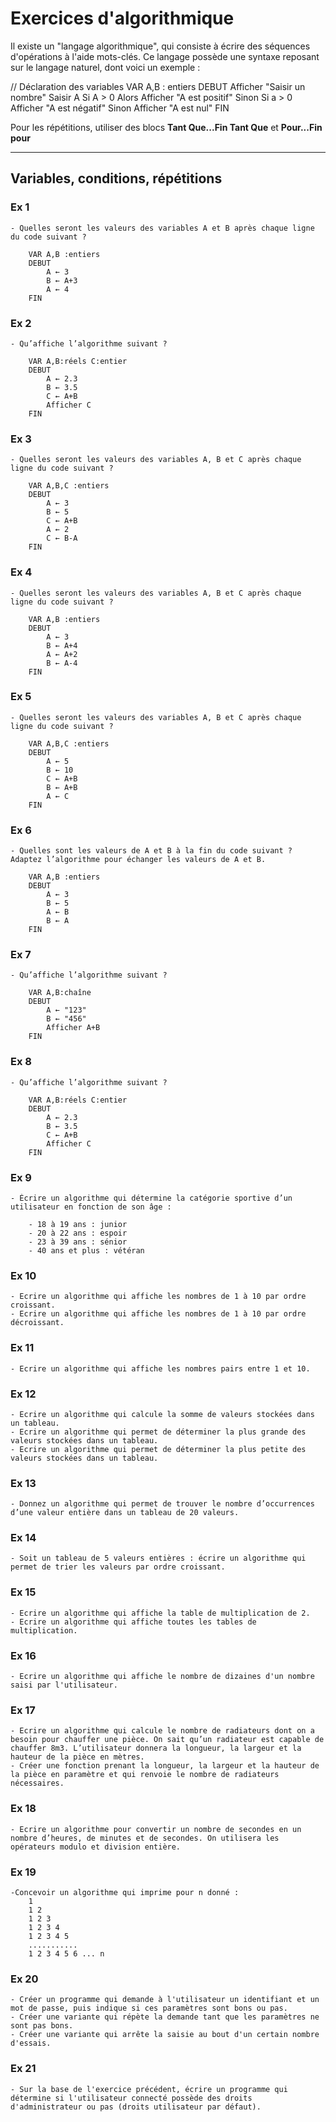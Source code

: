 # Exercices d'algorithmique

Il existe un "langage algorithmique", qui consiste à écrire des séquences d'opérations à l'aide mots-clés. Ce langage possède une syntaxe reposant sur le langage naturel, dont voici un exemple :

// Déclaration des variables
VAR A,B : entiers
DEBUT
    Afficher "Saisir un nombre"
    Saisir A
    Si A > 0 Alors
        Afficher "A est positif"
    Sinon
        Si a > 0
            Afficher "A est négatif"
    Sinon
        Afficher "A est nul"
FIN

Pour les répétitions, utiliser des blocs **Tant Que...Fin Tant Que** et **Pour...Fin pour**

---


## Variables, conditions, répétitions

### Ex 1

    - Quelles seront les valeurs des variables A et B après chaque ligne du code suivant ? 

        VAR A,B :entiers 
        DEBUT 
            A ← 3 
            B ← A+3 
            A ← 4 
        FIN

### Ex 2

    - Qu’affiche l’algorithme suivant ? 
    
        VAR A,B:réels C:entier
        DEBUT 
            A ← 2.3
            B ← 3.5 
            C ← A+B 
            Afficher C 
        FIN
    
### Ex 3

    - Quelles seront les valeurs des variables A, B et C après chaque ligne du code suivant ?

        VAR A,B,C :entiers 
        DEBUT 
            A ← 3 
            B ← 5 
            C ← A+B 
            A ← 2 
            C ← B-A 
        FIN

### Ex 4

    - Quelles seront les valeurs des variables A, B et C après chaque ligne du code suivant ?

        VAR A,B :entiers 
        DEBUT 
            A ← 3 
            B ← A+4 
            A ← A+2 
            B ← A-4 
        FIN

### Ex 5

    - Quelles seront les valeurs des variables A, B et C après chaque ligne du code suivant ?

        VAR A,B,C :entiers 
        DEBUT 
            A ← 5 
            B ← 10 
            C ← A+B 
            B ← A+B 
            A ← C 
        FIN

### Ex 6

    - Quelles sont les valeurs de A et B à la fin du code suivant ? Adaptez l’algorithme pour échanger les valeurs de A et B.

        VAR A,B :entiers 
        DEBUT 
            A ← 3 
            B ← 5 
            A ← B 
            B ← A 
        FIN

### Ex 7

    - Qu’affiche l’algorithme suivant ?

        VAR A,B:chaîne 
        DEBUT 
            A ← "123" 
            B ← "456" 
            Afficher A+B 
        FIN

### Ex 8

    - Qu’affiche l’algorithme suivant ?

        VAR A,B:réels C:entier
        DEBUT 
            A ← 2.3
            B ← 3.5
            C ← A+B 
            Afficher C 
        FIN

### Ex 9

    - Écrire un algorithme qui détermine la catégorie sportive d’un utilisateur en fonction de son âge : 
    
        - 18 à 19 ans : junior 
        - 20 à 22 ans : espoir 
        - 23 à 39 ans : sénior 
        - 40 ans et plus : vétéran     

### Ex 10

    - Ecrire un algorithme qui affiche les nombres de 1 à 10 par ordre croissant.
    - Ecrire un algorithme qui affiche les nombres de 1 à 10 par ordre décroissant.
    
### Ex 11

    - Ecrire un algorithme qui affiche les nombres pairs entre 1 et 10.

### Ex 12

    - Ecrire un algorithme qui calcule la somme de valeurs stockées dans un tableau.
    - Ecrire un algorithme qui permet de déterminer la plus grande des valeurs stockées dans un tableau.
    - Ecrire un algorithme qui permet de déterminer la plus petite des valeurs stockées dans un tableau.

### Ex 13

    - Donnez un algorithme qui permet de trouver le nombre d’occurrences d’une valeur entière dans un tableau de 20 valeurs.

### Ex 14

    - Soit un tableau de 5 valeurs entières : écrire un algorithme qui permet de trier les valeurs par ordre croissant.

### Ex 15

    - Ecrire un algorithme qui affiche la table de multiplication de 2.
    - Ecrire un algorithme qui affiche toutes les tables de multiplication.

### Ex 16

    - Ecrire un algorithme qui affiche le nombre de dizaines d'un nombre saisi par l'utilisateur.

### Ex 17

    - Ecrire un algorithme qui calcule le nombre de radiateurs dont on a besoin pour chauffer une pièce. On sait qu’un radiateur est capable de chauffer 8m3. L’utilisateur donnera la longueur, la largeur et la hauteur de la pièce en mètres.
    - Créer une fonction prenant la longueur, la largeur et la hauteur de la pièce en paramètre et qui renvoie le nombre de radiateurs nécessaires.

### Ex 18

    - Ecrire un algorithme pour convertir un nombre de secondes en un nombre d’heures, de minutes et de secondes. On utilisera les opérateurs modulo et division entière.

### Ex 19

    -Concevoir un algorithme qui imprime pour n donné : 
        1
        1 2
        1 2 3
        1 2 3 4
        1 2 3 4 5
        ........... 
        1 2 3 4 5 6 ... n

### Ex 20

    - Créer un programme qui demande à l'utilisateur un identifiant et un mot de passe, puis indique si ces paramètres sont bons ou pas.
    - Créer une variante qui répète la demande tant que les paramètres ne sont pas bons.
    - Créer une variante qui arrête la saisie au bout d'un certain nombre d'essais.

### Ex 21

    - Sur la base de l'exercice précédent, écrire un programme qui détermine si l'utilisateur connecté possède des droits d'administrateur ou pas (droits utilisateur par défaut).

